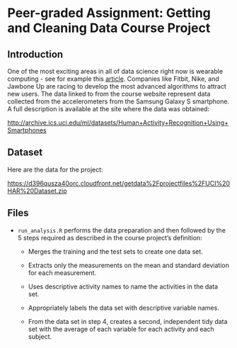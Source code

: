 # Peer-graded Assignment: Getting and Cleaning Data Course Project

## Introduction

One of the most exciting areas in all of data science right now is wearable computing - see for example this [article](http://www.insideactivitytracking.com/data-science-activity-tracking-and-the-battle-for-the-worlds-top-sports-brand/).
Companies like Fitbit, Nike, and Jawbone Up are racing to develop the most advanced algorithms to attract new users. 
The data linked to from the course website represent data collected from the accelerometers from the Samsung Galaxy S smartphone.
A full description is available at the site where the data was obtained:

http://archive.ics.uci.edu/ml/datasets/Human+Activity+Recognition+Using+Smartphones

## Dataset

Here are the data for the project:

https://d396qusza40orc.cloudfront.net/getdata%2Fprojectfiles%2FUCI%20HAR%20Dataset.zip

## Files

* `run_analysis.R` performs the data preparation and then followed by the 5 steps 
required as described in the course project’s definition:

	* Merges the training and the test sets to create one data set.
	
	* Extracts only the measurements on the mean and standard deviation for each measurement.
	
	* Uses descriptive activity names to name the activities in the data set.
	
	* Appropriately labels the data set with descriptive variable names.
	
	* From the data set in step 4, creates a second, independent tidy data set with the average of 
	each variable for each activity and each subject.

